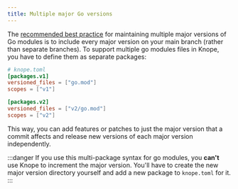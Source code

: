 ```yaml
---
title: Multiple major Go versions
---
```


The [recommended best practice](https://go.dev/blog/v2-go-modules) for maintaining multiple major versions of Go modules is to include every major version on your main branch (rather than separate branches). To support multiple go modules files in Knope, you have to define them as separate packages:

```toml
# knope.toml
[packages.v1]
versioned_files = ["go.mod"]
scopes = ["v1"]

[packages.v2]
versioned_files = ["v2/go.mod"]
scopes = ["v2"]
```

This way, you can add features or patches to just the major version that a commit affects and release new versions of each major version independently.

:::danger
If you use this multi-package syntax for go modules, you **can't** use Knope to increment the major version. You'll have to create the new major version directory yourself and add a new package to `knope.toml` for it.
:::
